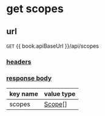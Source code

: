 # get scopes

## url

`GET` {{ book.apiBaseUrl }}/api/scopes

### [headers](../request/headers.html)

### [response body](../response.html)

key name | value type
--- | ---
scopes | [Scope](../scope.html)[]
